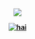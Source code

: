 <p align="center">
<h4 align="center"
  
![](https://komarev.com/ghpvc/?username=badfaith&label=DIGITAL+FOOTPRINTS+++&color=000000)

<a href="https://www.last.fm/user/PRHVL"><img src="https://lastfm-recently-played.vercel.app/api?user=PRHVL&footer_style=compact_stats&count=1&width=500&loved=true&header_style=none&bg_color=000000" alt="hai"> <br> </a>


